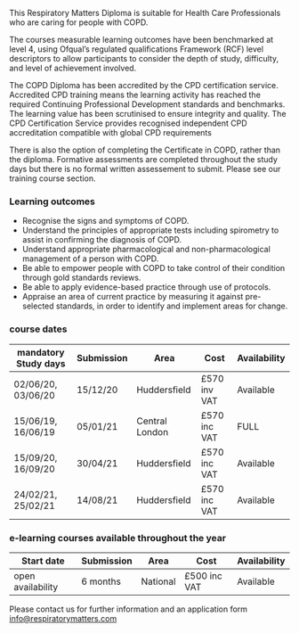 This Respiratory Matters Diploma is suitable for Health Care Professionals who are caring for people with COPD.

The courses measurable learning outcomes have been benchmarked at level 4, using Ofqual’s regulated qualifications Framework (RCF) level descriptors to allow participants to consider the depth of study, difficulty, and level of achievement involved. 

The COPD Diploma has been accredited by the CPD certification service. Accredited CPD training means the learning activity has reached the required Continuing Professional Development standards and benchmarks. The learning value has been scrutinised to ensure integrity and quality. The CPD Certification Service provides recognised independent CPD accreditation compatible with global CPD requirements

There is also the option of completing the Certificate in COPD, rather than the diploma. Formative assessments are completed throughout the study days but there is no formal written assessement to submit. Please see our training course section.

### Learning outcomes

* Recognise the signs and symptoms of COPD.
* Understand the principles of appropriate tests including spirometry to assist in confirming the diagnosis of COPD.
* Understand appropriate pharmacological and non-pharmacological management of a person with COPD.
* Be able to empower people with COPD to take control of their condition through gold standards reviews.
* Be able to apply evidence-based practice through use of protocols.
* Appraise an area of current practice by measuring it against pre-selected standards, in order to identify and implement   areas for change.

### course dates

| mandatory Study days  | Submission | Area           | Cost         |Availability|
|-----------------------|------------|----------------|--------------|------------ 
|02/06/20, 03/06/20     |15/12/20    |Huddersfield    |£570 inv VAT  |Available   |
|15/06/19, 16/06/19     |05/01/21    |Central London  |£570 inc VAT  |FULL        |
|15/09/20, 16/09/20     |30/04/21    |Huddersfield    |£570 inc VAT  |Available   | 
|24/02/21, 25/02/21     |14/08/21    |Huddersfield    |£570 inc VAT  |Available   |

### e-learning courses available throughout the year

| Start date            | Submission | Area           | Cost         |Availability|
|-----------------------|------------|----------------|--------------|------------ 
|open availability      |6 months    |National        |£500 inc VAT  |Available   |

Please contact us for further information and an application form info@respiratorymatters.com
